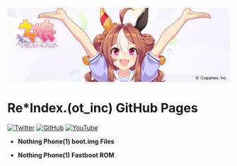 ![Copano Rickey](https://github.com/reindex-ot/reindex-ot.github.io/blob/main/image/copanorickey.jpg)
# Re*Index.(ot_inc) GitHub Pages<br>
[![Twitter](https://img.shields.io/twitter/follow/ot_inc?style=flat&logo=twitter)](https://twitter.com/ot_inc) [![GitHub](https://img.shields.io/github/followers/reindex-ot?style=flat&logo=github)](https://github.com/reindex-ot?tab=followers) [![YouTube](https://img.shields.io/youtube/channel/subscribers/UCE5tVfXXLSonqBJ1GZmLuyw?style=flat&logo=youtube)](https://www.youtube.com/channel/UCE5tVfXXLSonqBJ1GZmLuyw)
- <b>Nothing Phone(1) boot.img Files</b><br>

- <b>Nothing Phone(1) Fastboot ROM</b>
